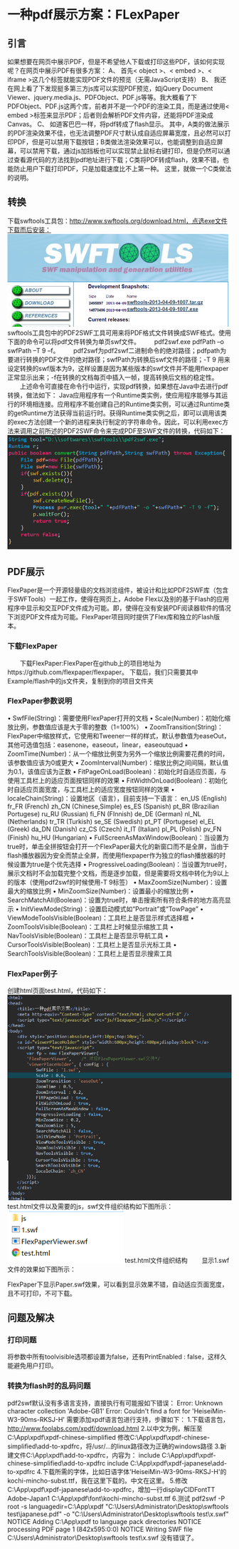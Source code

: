 # 一种pdf展示方案：FLexPaper
##  引言
如果想要在网页中展示PDF，但是不希望他人下载或打印这些PDF，该如何实现呢？在网页中展示PDF有很多方案：
A、    首先< object >、< embed >、< iframe >这几个标签就能实现PDF文件的预览（无需JavaScript支持）
B、    我还在网上看了下发现挺多第三方js库可以实现PDF预览，如jQuery Document Viewer、jquery.media.js、PDFObject、PDF.js等等。我大概看了下PDFObject、PDF.js这两个库，前者并不是一个PDF的渲染工具，而是通过使用< embed >标签来显示PDF；后者则会解析PDF文件内容，还能将PDF渲染成Canvas。
C、    如道客巴巴一样，将pdf转成了flash显示。
其中，A类的做法展示的PDF渲染效果不佳，也无法调整PDF尺寸默认成自适应屏幕宽度，且必然可以打印PDF，但是可以禁用下载按钮；B类做法渲染效果可以，也能调整到自适应屏幕，可以禁用下载，通过js加挡板也可以实现禁止鼠标右键打印，但是仍然可以通过查看源代码的方法找到pdf地址进行下载；C类将PDF转成flash，效果不错，也能防止用户下载打印PDF，只是加载速度比不上第一种。
这里，就做一个C类做法的说明。
## 转换
下载swftools工具包：http://www.swftools.org/download.html，点选exe文件下载而后安装：
 ![1](assets/th/1.png)
swftools工具包中的PDF2SWF工具可用来将PDF格式文件转换成SWF格式。使用下面的命令可以将pdf文件转换为单页swf文件。
　　pdf2swf.exe  pdfPath  –o swfPath  –T 9  –f。
　　pdf2swf为pdf2swf二进制命令的绝对路径；pdfpath为要进行转换的PDF文件的绝对路径；swfPath为转换后swf文件的路径；-T 9 用来设定转换的swf版本为9，这样设置是因为某些版本的swf文件并不能用flexpaper正常显示出来；-f在转换的文档每页中插入一帧，提高转换后文档的稳定性。
　　上述命令可直接在命令行中运行，实现pdf转换，如果想在Java中去进行pdf转换，做法如下： Java应用程序有一个Runtime类实例，使应用程序能够与其运行的环境相连接。应用程序不能创建自己的Runtime类实例，可以通过Runtime类的getRuntime方法获得当前运行时。获得Runtime类实例之后，即可以调用该类的exec方法创建一个新的进程来执行制定的字符串命令。因此，可以利用exec方法来调用之前所述的PDF2SWF命令来完成PDF至SWF文件的转换，代码如下：
  ![2](assets/th/2.png)
　
## PDF展示
FlexPaper是一个开源轻量级的文档浏览组件，被设计和比如PDF2SWF库（包含于SWFTools）一起工作，使得在网页上，Adobe Flex以及别的基于Flash的应用程序中显示和交互PDF文件成为可能。即，使得在没有安装PDF阅读器软件的情况下浏览PDF文件成为可能。FlexPaper项目同时提供了Flex库和独立的Flash版本。
### 下载FlexPaper 
　　下载FlexPaper:FlexPaper在github上的项目地址为https://github.com/flexpaper/flexpaper。
下载后，我们只需要其中Example/flash中的js文件夹，复制到你的项目文件夹
### FlexPaper参数说明
•    SwfFile(String)：需要使用FlexPaper打开的文档
•    Scale(Number)：初始化缩放比例，参数值应该是大于零的整数（1=100%）
•    ZoomTransition(String)：FlexPaper中缩放样式，它使用和Tweener一样的样式，默认参数值为easeOut，其他可选值包括：easenone，easeout，linear，easeoutquad
•    ZoomTime(Number)：从一个缩放比例变为另外一个缩放比例需要花费的时间，该参数值应该为0或更大
•    ZoomInterval(Number)：缩放比例之间间隔，默认值为0.1，该值应该为正数
•    FitPageOnLoad(Boolean)：初始化时自适应页面，与使用工具栏上的适应页面按钮同样的效果
•    FitWidthOnLoad(Boolean)：初始化时自适应页面宽度，与工具栏上的适应宽度按钮同样的效果
•    localeChain(String)：设置地区（语言），目前支持一下语言：
en_US (English)
fr_FR (French)
zh_CN (Chinese,Simple)
es_ES (Spanish)
pt_BR (Brazilian Portugese)
ru_RU (Russian)
fi_FN (FInnish)
de_DE (German)
nl_NL (Netherlands)
tr_TR (Turkish)
se_SE (Swedish)
pt_PT (Portugese)
el_EL (Greek)
da_DN (Danish)
cz_CS (Czech)
it_IT (Italian)
pl_PL (Polish)
pv_FN (Finish)
hu_HU (Hungarian)
•    FullScreenAsMaxWindow(Boolean)：当设置为true时，单击全拼按钮会打开一个FlexPaper最大化的新窗口而不是全屏，当由于flash播放器因为安全而禁止全屏，而使用flexpaper作为独立的flash播放器的时候设置为true是个优先选择
•    ProgressiveLoading(Boolean)：当设置为true时，展示文档时不会加载完整个文档，而是逐步加载，但是需要将文档中转化为9以上的版本（使用pdf2swf的时候使用-T 9标签）
•    MaxZoomSize(Number)：设置最大的缩放比例
•    MinZoomSize(Number)：设置最小的缩放比例
•    SearchMatchAll(Boolean)：设置为true时，单击搜索所有符合条件的地方高亮显示
•    InitViewMode(String)：设置启动模式如“Portrait”或“TowPage”
•    ViewModeToolsVisible(Boolean)：工具栏上是否显示样式选择框
•    ZoomToolsVisible(Boolean)：工具栏上时候显示缩放工具
•    NavToolsVisible(Boolean)：工具栏上是否显示导航工具
•    CursorToolsVisible(Boolean)：工具栏上是否显示光标工具
•    SearchToolsVisible(Boolean)：工具栏上是否显示搜索工具
### FlexPaper例子
创建html页面test.html，代码如下：
  ![3](assets/th/3.png)
test.html文件以及需要的js，swf文件组织结构如下图所示：
　　  ![4](assets/th/4.png)
test.html文件组织结构
　　显示1.swf文件的效果如下图所示：
 
FlexPaper下显示Paper.swf效果，可以看到显示效果不错，自动适应页面宽度，且不可打印，不可下载。
## 问题及解决
### 打印问题
将参数中所有toolvisible选项都设置为false，还有PrintEnabled : false，这样久能避免用户打印。

### 转换为flash时的乱码问题
pdf2swf默认没有多语言支持，直接执行有可能报如下错误：
Error: Unknown character collection 'Adobe-GB1'
Error: Couldn't find a font for 'HeiseiMin-W3-90ms-RKSJ-H'
需要添加xpdf语言包进行支持，步骤如下：
1.下载语言包，http://www.foolabs.com/xpdf/download.html
2.以中文为例，解压至C:\App\xpdf\xpdf-chinese-simplified
修改C:\App\xpdf\xpdf-chinese-simplified\add-to-xpdfrc，将/usr/…的linux路径改为正确的windows路径
3.新建文件C:\App\xpdf\add-to-xpdfrc，内容为：
include C:\App\xpdf\xpdf-chinese-simplified\add-to-xpdfrc
include C:\App\xpdf\xpdf-japanese\add-to-xpdfrc
4.下载所需的字体，比如日语字体'HeiseiMin-W3-90ms-RKSJ-H'的kochi-mincho-subst.ttf，我在这里下载的。中文在这里。
5.修改C:\App\xpdf\xpdf-japanese\add-to-xpdfrc，增加一行displayCIDFontTT Adobe-Japan1 C:\App\xpdf\font\kochi-mincho-subst.ttf
6.测试
pdf2swf -P root -s languagedir=C:\App\xpdf  "C:\Users\Administrator\Desktop\swftools test\japanese.pdf" -o "C:\Users\Administrator\Desktop\swftools test\x.swf"
NOTICE  Adding C:\App\xpdf to language pack directories
NOTICE  processing PDF page 1 (842x595:0:0)
NOTICE  Writing SWF file C:\Users\Administrator\Desktop\swftools test\x.swf
没有错误了。
